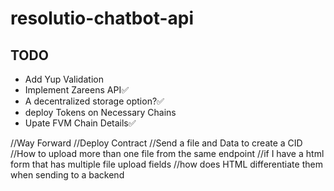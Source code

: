 # resolutio-chatbot-api

## TODO
- Add Yup Validation
- Implement Zareens API✅
- A decentralized storage option?✅
- deploy Tokens on Necessary Chains
- Upate FVM Chain Details✅

//Way Forward
//Deploy Contract
//Send a file and Data to create a CID
//How to upload more than one file from the same endpoint
//if I have a html form that has multiple file upload fields
//how does HTML differentiate them when sending to  a backend